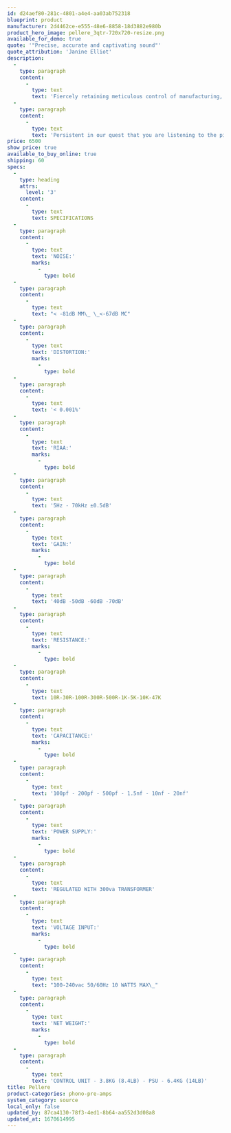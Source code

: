 ```yaml
---
id: d24aef80-281c-4801-a4e4-aa03ab752318
blueprint: product
manufacturer: 2d4462ce-e555-48e6-8858-18d3882e980b
product_hero_image: pellere_3qtr-720x720-resize.png
available_for_demo: true
quote: '"Precise, accurate and captivating sound"'
quote_attribution: 'Janine Elliot'
description:
  -
    type: paragraph
    content:
      -
        type: text
        text: 'Fiercely retaining meticulous control of manufacturing, everything is handcrafted within our own facilities by time served producers, as passionate about sound quality as the most dedicated audiophile.'
  -
    type: paragraph
    content:
      -
        type: text
        text: 'Persistent in our quest that you are listening to the pinnacle of vinyl replay, our perfectionists painstakingly inspect and certify each creation.'
price: 6500
show_price: true
available_to_buy_online: true
shipping: 60
specs:
  -
    type: heading
    attrs:
      level: '3'
    content:
      -
        type: text
        text: SPECIFICATIONS
  -
    type: paragraph
    content:
      -
        type: text
        text: 'NOISE:'
        marks:
          -
            type: bold
  -
    type: paragraph
    content:
      -
        type: text
        text: "< -81dB MM\_ \_<-67dB MC"
  -
    type: paragraph
    content:
      -
        type: text
        text: 'DISTORTION:'
        marks:
          -
            type: bold
  -
    type: paragraph
    content:
      -
        type: text
        text: '< 0.001%'
  -
    type: paragraph
    content:
      -
        type: text
        text: 'RIAA:'
        marks:
          -
            type: bold
  -
    type: paragraph
    content:
      -
        type: text
        text: '5Hz - 70kHz ±0.5dB'
  -
    type: paragraph
    content:
      -
        type: text
        text: 'GAIN:'
        marks:
          -
            type: bold
  -
    type: paragraph
    content:
      -
        type: text
        text: '40dB -50dB -60dB -70dB'
  -
    type: paragraph
    content:
      -
        type: text
        text: 'RESISTANCE:'
        marks:
          -
            type: bold
  -
    type: paragraph
    content:
      -
        type: text
        text: 10R-30R-100R-300R-500R-1K-5K-10K-47K
  -
    type: paragraph
    content:
      -
        type: text
        text: 'CAPACITANCE:'
        marks:
          -
            type: bold
  -
    type: paragraph
    content:
      -
        type: text
        text: '100pf - 200pf - 500pf - 1.5nf - 10nf - 20nf'
  -
    type: paragraph
    content:
      -
        type: text
        text: 'POWER SUPPLY:'
        marks:
          -
            type: bold
  -
    type: paragraph
    content:
      -
        type: text
        text: 'REGULATED WITH 300va TRANSFORMER'
  -
    type: paragraph
    content:
      -
        type: text
        text: 'VOLTAGE INPUT:'
        marks:
          -
            type: bold
  -
    type: paragraph
    content:
      -
        type: text
        text: "100-240vac 50/60Hz 10 WATTS MAX\_"
  -
    type: paragraph
    content:
      -
        type: text
        text: 'NET WEIGHT:'
        marks:
          -
            type: bold
  -
    type: paragraph
    content:
      -
        type: text
        text: 'CONTROL UNIT - 3.8KG (8.4LB) - PSU - 6.4KG (14LB)'
title: Pellere
product-categories: phono-pre-amps
system_category: source
local_only: false
updated_by: 87ca4130-78f3-4ed1-8b64-aa552d3d08a8
updated_at: 1670614995
---
```

